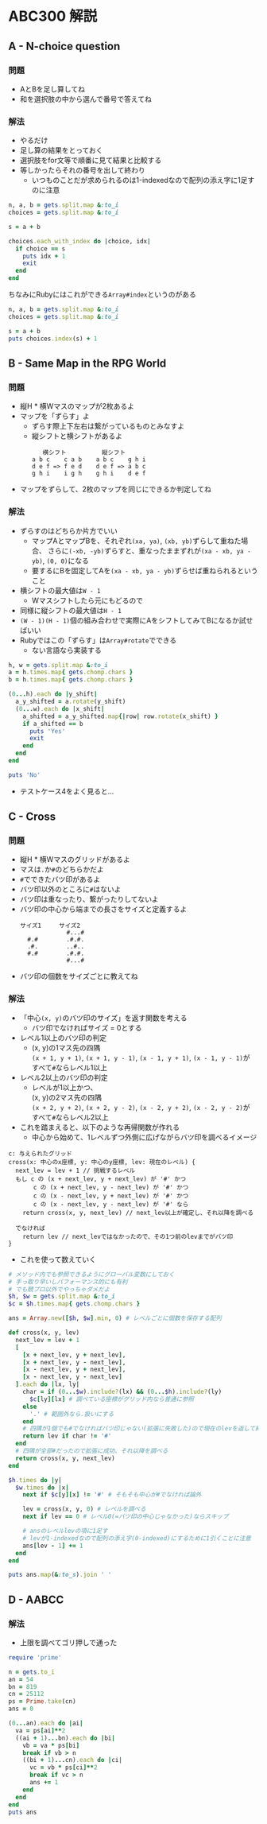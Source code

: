 # ABC300 解説

## A - N-choice question

### 問題

- AとBを足し算してね
- 和を選択肢の中から選んで番号で答えてね

### 解法

- やるだけ
- 足し算の結果をとっておく
- 選択肢をfor文等で順番に見て結果と比較する
- 等しかったらそれの番号を出して終わり
  - いつものことだが求められるのは1-indexedなので配列の添え字に1足すのに注意

```ruby
n, a, b = gets.split.map &:to_i
choices = gets.split.map &:to_i

s = a + b

choices.each_with_index do |choice, idx|
  if choice == s
    puts idx + 1
    exit
  end
end
```
ちなみにRubyにはこれができる`Array#index`というのがある
```ruby
n, a, b = gets.split.map &:to_i
choices = gets.split.map &:to_i

s = a + b
puts choices.index(s) + 1
```

## B - Same Map in the RPG World

### 問題

- 縦H * 横Wマスのマップが2枚あるよ
- マップを「ずらす」よ
  - ずらす際上下左右は繋がっているものとみなすよ
  - 縦シフトと横シフトがあるよ
    ```
       横シフト          縦シフト
    a b c    c a b    a b c    g h i
    d e f => f e d    d e f => a b c
    g h i    i g h    g h i    d e f
    ```
- マップをずらして、2枚のマップを同じにできるか判定してね

### 解法

- ずらすのはどちらか片方でいい
  - マップAとマップBを、それぞれ`(xa, ya)`, `(xb, yb)`ずらして重ねた場合、
    さらに`(-xb, -yb)`ずらすと、重なったままずれが`(xa - xb, ya - yb)`, `(0, 0)`になる
  - 要するにBを固定してAを`(xa - xb, ya - yb)`ずらせば重ねられるということ
- 横シフトの最大値は`W - 1`
  - Wマスシフトしたら元にもどるので
- 同様に縦シフトの最大値は`H - 1`
- `(W - 1)(H - 1)`個の組み合わせで実際にAをシフトしてみてBになるか試せばいい
- Rubyではこの「ずらす」は`Array#rotate`でできる
  - ない言語なら実装する

```ruby
h, w = gets.split.map &:to_i
a = h.times.map{ gets.chomp.chars }
b = h.times.map{ gets.chomp.chars }

(0...h).each do |y_shift|
  a_y_shifted = a.rotate(y_shift)
  (0...w).each do |x_shift|
    a_shifted = a_y_shifted.map{|row| row.rotate(x_shift) }
    if a_shifted == b
      puts 'Yes'
      exit
    end
  end
end

puts 'No'
```
- テストケース4をよく見ると...

## C - Cross

### 問題
- 縦H * 横Wマスのグリッドがあるよ
- マスは`.`か`#`のどちらかだよ
- `#`でできたバツ印があるよ
- バツ印以外のところに`#`はないよ
- バツ印は重なったり、繋がったりしてないよ
- バツ印の中心から端までの長さをサイズと定義するよ
  ```
  サイズ1     サイズ2
               #...#
    #.#        .#.#.
    .#.        ..#..
    #.#        .#.#.
               #...#
  ```
- バツ印の個数をサイズごとに教えてね

### 解法

- 「中心`(x, y)`のバツ印のサイズ」を返す関数を考える
  - バツ印でなければサイズ = 0とする
- レベル1以上のバツ印の判定
  - (x, y)の1マス先の四隅  
    `(x + 1, y + 1)`, `(x + 1, y - 1)`, `(x - 1, y + 1)`, `(x - 1, y - 1)`が
    すべて`#`ならレベル1以上
- レベル2以上のバツ印の判定
  - レベルが1以上かつ、  
    (x, y)の2マス先の四隅  
    `(x + 2, y + 2)`, `(x + 2, y - 2)`, `(x - 2, y + 2)`, `(x - 2, y - 2)`が
    すべて`#`ならレベル2以上
- これを踏まえると、以下のような再帰関数が作れる
  - 中心から始めて、1レベルずつ外側に広げながらバツ印を調べるイメージ
```
c: 与えられたグリッド
cross(x: 中心のx座標, y: 中心のy座標, lev: 現在のレベル) {
  next_lev = lev + 1 // 挑戦するレベル
  もし c の (x + next_lev, y + next_lev) が '#' かつ
       c の (x + next_lev, y - next_lev) が '#' かつ
       c の (x - next_lev, y + next_lev) が '#' かつ
       c の (x - next_lev, y - next_lev) が '#' なら
    return cross(x, y, next_lev) // next_lev以上が確定し、それ以降を調べる

  でなければ
    return lev // next_levではなかったので、その1つ前のlevまでがバツ印
}
```
- これを使って数えていく
```ruby
# メソッド内でも参照できるようにグローバル変数にしておく
# 手っ取り早いしパフォーマンス的にも有利
# でも競プロ以外でやっちゃダメだよ
$h, $w = gets.split.map &:to_i
$c = $h.times.map{ gets.chomp.chars }

ans = Array.new([$h, $w].min, 0) # レベルごとに個数を保存する配列

def cross(x, y, lev)
  next_lev = lev + 1
  [
    [x + next_lev, y + next_lev],
    [x + next_lev, y - next_lev],
    [x - next_lev, y + next_lev],
    [x - next_lev, y - next_lev]
  ].each do |lx, ly|
    char = if (0...$w).include?(lx) && (0...$h).include?(ly)
      $c[ly][lx] # 調べている座標がグリッド内なら普通に参照
    else
      '.' # 範囲外なら.扱いにする
    end
    # 四隅が1個でも#でなければバツ印じゃない(拡張に失敗した)ので現在のlevを返して終わり
    return lev if char != '#'
  end
  # 四隅が全部#だったので拡張に成功、それ以降を調べる
  return cross(x, y, next_lev)
end

$h.times do |y|
  $w.times do |x|
    next if $c[y][x] != '#' # そもそも中心が#でなければ論外

    lev = cross(x, y, 0) # レベルを調べる
    next if lev == 0 # レベル0(=バツ印の中心じゃなかった)ならスキップ

    # ansのレベルlevの項に1足す
    # levが1-indexedなので配列の添え字(0-indexed)にするために1引くことに注意
    ans[lev - 1] += 1
  end
end

puts ans.map(&:to_s).join ' '
```

## D - AABCC

### 解法
- 上限を調べてゴリ押しで通った
```ruby
require 'prime'

n = gets.to_i
an = 54
bn = 819
cn = 25112
ps = Prime.take(cn)
ans = 0

(0...an).each do |ai|
  va = ps[ai]**2
  ((ai + 1)...bn).each do |bi|
    vb = va * ps[bi]
    break if vb > n
    ((bi + 1)...cn).each do |ci|
      vc = vb * ps[ci]**2
      break if vc > n
      ans += 1
    end
  end
end
puts ans
```
